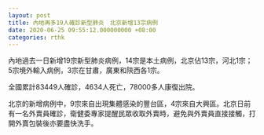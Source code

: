 ```yaml
---
layout: post
title: 內地再多19人確診新型肺炎　北京新增13宗病例
date: 2020-06-25 09:55:12.000000000 +08:00
categories: rthk
---
```


內地過去一日新增19宗新型肺炎病例，14宗是本土病例，北京佔13宗，河北1宗；5宗境外輸入病例，3宗在甘肅，廣東和陝西各1宗。

全國累計83449人確診，4634人死亡，78000多人康復出院。

北京的新增病例中，9宗來自出現集體感染的豐台區，4宗來自大興區。北京日前有一名外賣員確診，衛健委專家提醒民眾收取外賣時，避免與外賣員直接接觸，打開外賣包裝後亦要盡快洗手。
